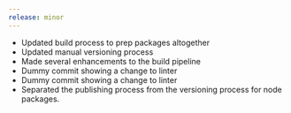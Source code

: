 ```yaml
---
release: minor
---
```


- Updated build process to prep packages altogether
- Updated manual versioning process
- Made several enhancements to the build pipeline
- Dummy commit showing a change to linter
- Dummy commit showing a change to linter
- Separated the publishing process from the versioning process for node packages.
